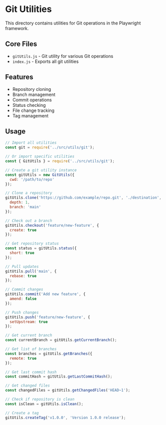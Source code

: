 <!-- Source: /Users/mzahirudeen/playwright-framework-dev/docs-backup/consolidated-docs/src-utils-git-README.md -->

<!-- Source: /Users/mzahirudeen/playwright-framework/src/utils/git/README.md -->

# Git Utilities

This directory contains utilities for Git operations in the Playwright framework.

## Core Files

- `gitUtils.js` - Git utility for various Git operations
- `index.js` - Exports all git utilities

## Features

- Repository cloning
- Branch management
- Commit operations
- Status checking
- File change tracking
- Tag management

## Usage

```javascript
// Import all utilities
const git = require('../src/utils/git');

// Or import specific utilities
const { GitUtils } = require('../src/utils/git');

// Create a git utility instance
const gitUtils = new GitUtils({
  cwd: '/path/to/repo'
});

// Clone a repository
gitUtils.clone('https://github.com/example/repo.git', './destination', {
  depth: 1,
  branch: 'main'
});

// Check out a branch
gitUtils.checkout('feature/new-feature', {
  create: true
});

// Get repository status
const status = gitUtils.status({
  short: true
});

// Pull updates
gitUtils.pull('main', {
  rebase: true
});

// Commit changes
gitUtils.commit('Add new feature', {
  amend: false
});

// Push changes
gitUtils.push('feature/new-feature', {
  setUpstream: true
});

// Get current branch
const currentBranch = gitUtils.getCurrentBranch();

// Get list of branches
const branches = gitUtils.getBranches({
  remote: true
});

// Get last commit hash
const commitHash = gitUtils.getLastCommitHash();

// Get changed files
const changedFiles = gitUtils.getChangedFiles('HEAD~1');

// Check if repository is clean
const isClean = gitUtils.isClean();

// Create a tag
gitUtils.createTag('v1.0.0', 'Version 1.0.0 release');
```